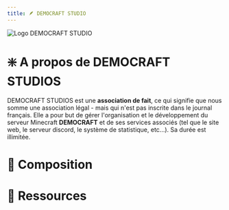 ```yaml
---
title: 🪶 DEMOCRAFT STUDIO
---
```


![Logo DEMOCRAFT STUDIO](/img/demo-studio.png)

# ❇️ A propos de DEMOCRAFT STUDIOS
DEMOCRAFT STUDIOS est une **association de fait**, ce qui signifie que nous somme une association légal - mais qui n'est pas inscrite dans le journal français. Elle a pour but de gérer l'organisation et le développement du serveur Minecraft **DEMOCRAFT** et de ses services associés (tel que le site web, le serveur discord, le système de statistique, etc...). Sa durée est illimitée.

# 👥 Composition
# 🛒 Ressources

